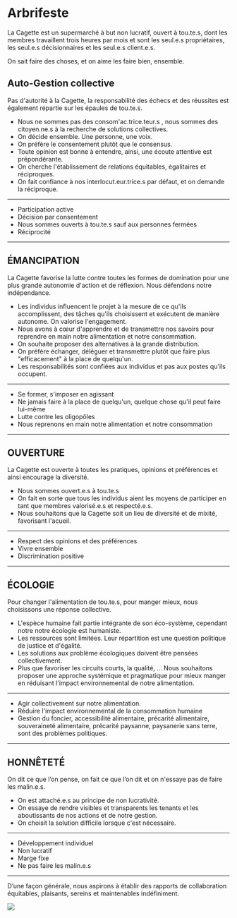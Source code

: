 # Arbrifeste

La Cagette est un supermarché à but non lucratif, ouvert à tou.te.s, dont les membres travaillent trois heures par mois et sont les seul.e.s propriétaires, les seul.e.s décisionnaires et les seul.e.s client.e.s.

On sait faire des choses, et on aime les faire bien, ensemble.

## Auto-Gestion collective
Pas d'autorité à la Cagette, la responsabilité des échecs et des réussites est également répartie sur les épaules de tou.te.s.

- Nous ne sommes pas des consom'ac.trice.teur.s , nous sommes des citoyen.ne.s à la recherche de solutions collectives. 
- On décide ensemble. Une personne, une voix.
- On préfère le consentement plutôt que le consensus.
- Toute opinion est bonne à entendre, ainsi, une écoute attentive est prépondérante.
- On cherche l'établissement de relations équitables, égalitaires et réciproques. 
- On fait confiance à nos interlocut.eur.trice.s par défaut, et on demande la réciproque.

---
* Participation active
* Décision par consentement
* Nous sommes ouverts à tou.te.s sauf aux personnes fermées
* Réciprocité
---

## ÉMANCIPATION
La Cagette favorise la lutte contre toutes les formes de domination pour une plus grande autonomie d'action et de réflexion. Nous défendons notre indépendance.

- Les individus influencent le projet à la mesure de ce qu'ils accomplissent, des tâches qu'ils choisissent et exécutent de manière autonome. On valorise l'engagement.
- Nous avons à cœur d'apprendre et de transmettre nos savoirs pour reprendre en main notre alimentation et notre consommation.
- On souhaite proposer des alternatives à la grande distribution.
- On préfère échanger, déléguer et transmettre plutôt que faire plus "efficacement" à la place de quelqu'un.
- Les responsabilités sont confiées aux individus et pas aux postes qu'ils occupent.

---
* Se former, s'imposer en agissant
* Ne jamais faire à la place de quelqu'un, quelque chose qu'il peut faire lui-même
* Lutte contre les oligopôles
* Nous reprenons en main notre alimentation et notre consommation
---
 
## OUVERTURE
La Cagette est ouverte à toutes les pratiques, opinions et préférences et ainsi encourage la diversité.

- Nous sommes ouvert.e.s à tou.te.s
- On fait en sorte que tous les individus aient les moyens de participer en tant que membres valorisé.e.s et respecté.e.s.
- Nous souhaitons que la Cagette soit un lieu de diversité et de mixité, favorisant l'acueil.

---
* Respect des opinions et des préférences
* Vivre ensemble
* Discrimination positive
---

## ÉCOLOGIE
Pour changer l'alimentation de tou.te.s, pour manger mieux, nous choisissons une réponse collective. 

- L'espèce humaine fait partie intégrante de son éco-système, cependant notre notre écologie est humaniste.
- Les ressources sont limitées. Leur répartition est une question politique de justice et d'égalité.
- Les solutions aux problème écologiques doivent être pensées collectivement. 
- Plus que favoriser les circuits courts, la qualité, ... Nous souhaitons proposer une approche systémique et pragmatique pour mieux manger en réduisant l'impact environnemental de notre alimentation.

---
* Agir collectivement sur notre alimentation.
* Réduire l'impact environnemental de la consommation humaine
* Gestion du foncier, accessibilité alimentaire, précarité alimentaire, souveraineté alimentaire, précarité paysanne, paysanerie sans terre, sont des problèmes politiques. 
---

## HONNÊTETÉ
On dit ce que l’on pense, on fait ce que l’on dit et on n'essaye pas de faire les malin.e.s.

- On est attaché.e.s au principe de non lucrativité.
- On essaye de rendre visibles et transparents les tenants et les aboutissants de nos actions et de notre gestion.
- On choisit la solution difficile lorsque c'est nécessaire.

---
* Développement individuel
* Non lucratif
* Marge fixe
* Ne pas faire les malin.e.s
---

D’une façon générale, nous aspirons à établir des rapports de collaboration équitables, plaisants, sereins et maintenables indéfiniment.

![](https://raw.githubusercontent.com/la-cagette/documentation/master/img/arbrifeste.png)
